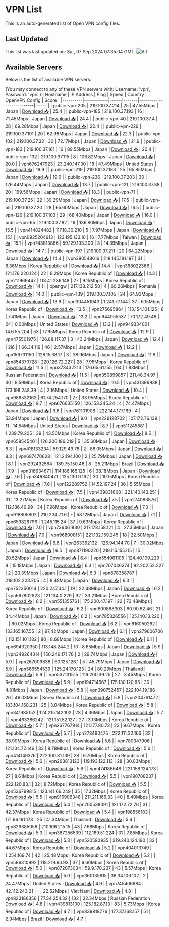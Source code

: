 # VPN List

This is an auto-generated list of Open VPN config files.

## Last Updated

This list was last updated on: Sat, 07 Sep 2024 07:35:04 GMT.
![Alt](https://repobeats.axiom.co/api/embed/186b98318ef1479477931607c1ad7d823f12451f.svg "Repobeats analytics image")

## Available Servers

Below is the list of available VPN servers:

(You may connect to any of these VPN servers with: Username: 'vpn', Password: 'vpn'.)
| Hostname | IP Address | Ping | Speed | Country | OpenVPN Config | Score |
|----------|------------|------|-------|---------|----------------| ----- |
| public-vpn-205 | 219.100.37.214 | 25 | 47.55Mbps | Japan | [Download 📥](./configs/server_0_JP.ovpn) | 25.4 |
| public-vpn-185 | 219.100.37.193 | 16 | 71.45Mbps | Japan | [Download 📥](./configs/server_1_JP.ovpn) | 24.4 |
| public-vpn-40 | 219.100.37.4 | 28 | 69.28Mbps | Japan | [Download 📥](./configs/server_2_JP.ovpn) | 22.4 |
| public-vpn-229 | 219.100.37.191 | 20 | 62.98Mbps | Japan | [Download 📥](./configs/server_3_JP.ovpn) | 22.3 |
| public-vpn-102 | 219.100.37.32 | 30 | 72.17Mbps | Japan | [Download 📥](./configs/server_4_JP.ovpn) | 21.9 |
| public-vpn-183 | 219.100.37.161 | 16 | 89.55Mbps | Japan | [Download 📥](./configs/server_5_JP.ovpn) | 20.4 |
| public-vpn-132 | 219.100.37.115 | 8 | 106.82Mbps | Japan | [Download 📥](./configs/server_6_JP.ovpn) | 20.0 |
| vpn676247923 | 23.240.147.30 | 18 | 47.49Mbps | United States | [Download 📥](./configs/server_7_US.ovpn) | 19.9 |
| public-vpn-219 | 219.100.37.183 | 25 | 65.85Mbps | Japan | [Download 📥](./configs/server_8_JP.ovpn) | 19.6 |
| public-vpn-236 | 219.100.37.203 | 30 | 126.44Mbps | Japan | [Download 📥](./configs/server_9_JP.ovpn) | 18.7 |
| public-vpn-121 | 219.100.37.88 | 20 | 169.56Mbps | Japan | [Download 📥](./configs/server_10_JP.ovpn) | 18.3 |
| public-vpn-71 | 219.100.37.25 | 22 | 39.29Mbps | Japan | [Download 📥](./configs/server_11_JP.ovpn) | 17.5 |
| public-vpn-55 | 219.100.37.20 | 28 | 65.60Mbps | Japan | [Download 📥](./configs/server_12_JP.ovpn) | 16.5 |
| public-vpn-129 | 219.100.37.103 | 29 | 68.40Mbps | Japan | [Download 📥](./configs/server_13_JP.ovpn) | 16.0 |
| public-vpn-65 | 219.100.37.82 | 16 | 136.80Mbps | Japan | [Download 📥](./configs/server_14_JP.ovpn) | 15.5 |
| vpn414824482 | 117.18.30.210 | 5 | 7.97Mbps | Japan | [Download 📥](./configs/server_15_JP.ovpn) | 15.1 |
| vpn0925204913 | 123.195.133.10 | 16 | 7.77Mbps | Taiwan | [Download 📥](./configs/server_16_TW.ovpn) | 15.1 |
| vpn743813866 | 59.129.193.200 | 3 | 14.39Mbps | Japan | [Download 📥](./configs/server_17_JP.ovpn) | 14.7 |
| public-vpn-197 | 219.100.37.211 | 20 | 64.22Mbps | Japan | [Download 📥](./configs/server_18_JP.ovpn) | 14.4 |
| vpn380548616 | 218.145.181.197 | 31 | 8.36Mbps | Korea Republic of | [Download 📥](./configs/server_19_KR.ovpn) | 14.4 |
| vpn368022366 | 121.176.220.124 | 22 | 8.29Mbps | Korea Republic of | [Download 📥](./configs/server_20_KR.ovpn) | 14.3 |
| vpn211969447 | 118.41.236.148 | 27 | 9.15Mbps | Korea Republic of | [Download 📥](./configs/server_21_KR.ovpn) | 14.1 |
| opengw | 217.138.212.58 | 4 | 60.26Mbps | Romania | [Download 📥](./configs/server_22_RO.ovpn) | 14.0 |
| public-vpn-139 | 219.100.37.105 | 24 | 64.93Mbps | Japan | [Download 📥](./configs/server_23_JP.ovpn) | 13.9 |
| vpn304451943 | 1.241.77.144 | 37 | 6.15Mbps | Korea Republic of | [Download 📥](./configs/server_24_KR.ovpn) | 13.5 |
| vpn275695864 | 113.154.101.125 | 8 | 7.41Mbps | Japan | [Download 📥](./configs/server_25_JP.ovpn) | 13.2 |
| vpn944055537 | 70.172.49.48 | 24 | 0.00Mbps | United States | [Download 📥](./configs/server_26_US.ovpn) | 13.2 |
| vpn949334021 | 14.6.55.204 | 53 | 17.95Mbps | Korea Republic of | [Download 📥](./configs/server_27_KR.ovpn) | 12.9 |
| vpn475501975 | 126.88.117.37 | 3 | 43.24Mbps | Japan | [Download 📥](./configs/server_28_JP.ovpn) | 12.4 |
| 2i6 | 1.66.34.119 | 46 | 2.57Mbps | Japan | [Download 📥](./configs/server_29_JP.ovpn) | 12.2 |
| vpn156731150 | 126.15.38.17 | 3 | 38.96Mbps | Japan | [Download 📥](./configs/server_30_JP.ovpn) | 11.6 |
| vpn854370728 | 220.126.72.227 | 28 | 7.95Mbps | Korea Republic of | [Download 📥](./configs/server_31_KR.ovpn) | 11.5 |
| vpn373432213 | 176.65.61.155 | 64 | 1.83Mbps | Russian Federation | [Download 📥](./configs/server_32_RU.ovpn) | 11.5 |
| vpn350899857 | 211.48.34.97 | 30 | 8.59Mbps | Korea Republic of | [Download 📥](./configs/server_33_KR.ovpn) | 10.5 |
| vpn431396938 | 173.198.248.39 | 4 | 2.16Mbps | United States | [Download 📥](./configs/server_34_US.ovpn) | 10.4 |
| vpn989532162 | 61.74.254.170 | 27 | 33.95Mbps | Korea Republic of | [Download 📥](./configs/server_35_KR.ovpn) | 9.7 |
| vpn676635150 | 126.153.245.24 | 4 | 74.47Mbps | Japan | [Download 📥](./configs/server_36_JP.ovpn) | 9.6 |
| vpn761101908 | 222.144.177.169 | 4 | 53.94Mbps | Japan | [Download 📥](./configs/server_37_JP.ovpn) | 9.0 |
| vpn229128702 | 107.172.76.139 | 11 | 14.54Mbps | United States | [Download 📥](./configs/server_38_US.ovpn) | 8.7 |
| vpn511245881 | 1.239.79.205 | 39 | 43.56Mbps | Korea Republic of | [Download 📥](./configs/server_39_KR.ovpn) | 8.5 |
| vpn658545401 | 126.206.186.219 | 5 | 35.60Mbps | Japan | [Download 📥](./configs/server_40_JP.ovpn) | 8.3 |
| vpn418133234 | 59.129.49.78 | 2 | 86.05Mbps | Japan | [Download 📥](./configs/server_41_JP.ovpn) | 8.3 |
| vpn687470628 | 121.2.194.100 | 2 | 25.79Mbps | Japan | [Download 📥](./configs/server_42_JP.ovpn) | 8.1 |
| vpn292432564 | 189.75.150.48 | 8 | 25.21Mbps | Brazil | [Download 📥](./configs/server_43_BR.ovpn) | 7.9 |
| vpn316634671 | 114.186.165.125 | 6 | 38.18Mbps | Japan | [Download 📥](./configs/server_44_JP.ovpn) | 7.6 |
| vpn346840471 | 125.130.9.162 | 30 | 10.15Mbps | Korea Republic of | [Download 📥](./configs/server_45_KR.ovpn) | 7.6 |
| vpn122289752 | 14.52.197.24 | 36 | 5.55Mbps | Korea Republic of | [Download 📥](./configs/server_46_KR.ovpn) | 7.5 |
| vpn439831668 | 221.140.143.251 | 31 | 13.27Mbps | Korea Republic of | [Download 📥](./configs/server_47_KR.ovpn) | 7.5 |
| vpn274083876 | 112.186.49.99 | 34 | 7.96Mbps | Korea Republic of | [Download 📥](./configs/server_48_KR.ovpn) | 7.3 |
| vpn918805802 | 210.234.71.6 | - | 58.12Mbps | Japan | [Download 📥](./configs/server_49_JP.ovpn) | 7.1 |
| vpn653828796 | 1.245.115.24 | 37 | 9.63Mbps | Korea Republic of | [Download 📥](./configs/server_50_KR.ovpn) | 7.0 |
| vpn736461830 | 217.178.158.121 | 4 | 27.35Mbps | Japan | [Download 📥](./configs/server_51_JP.ovpn) | 7.0 |
| vpn968008151 | 221.132.159.245 | 18 | 22.50Mbps | Japan | [Download 📥](./configs/server_52_JP.ovpn) | 6.6 |
| vpn263362132 | 126.94.144.70 | 7 | 30.02Mbps | Japan | [Download 📥](./configs/server_53_JP.ovpn) | 6.5 |
| vpn871190220 | 219.115.155.115 | 15 | 20.52Mbps | Japan | [Download 📥](./configs/server_54_JP.ovpn) | 6.4 |
| vpn554961105 | 124.40.109.229 | 8 | 15.18Mbps | Japan | [Download 📥](./configs/server_55_JP.ovpn) | 6.3 |
| vpn707046374 | 92.202.52.227 | 2 | 20.39Mbps | Japan | [Download 📥](./configs/server_56_JP.ovpn) | 6.3 |
| vpn678358787 | 219.102.223.205 | 4 | 8.48Mbps | Japan | [Download 📥](./configs/server_57_JP.ovpn) | 6.3 |
| vpn752350014 | 220.247.34.1 | 19 | 22.48Mbps | Japan | [Download 📥](./configs/server_58_JP.ovpn) | 6.2 |
| vpn697802823 | 121.134.0.229 | 32 | 33.21Mbps | Korea Republic of | [Download 📥](./configs/server_59_KR.ovpn) | 6.2 |
| vpn551355761 | 175.200.47.197 | 22 | 73.48Mbps | Korea Republic of | [Download 📥](./configs/server_60_KR.ovpn) | 6.2 |
| vpn600888303 | 60.90.62.46 | 21 | 34.44Mbps | Japan | [Download 📥](./configs/server_61_JP.ovpn) | 6.2 |
| vpn785326556 | 125.140.13.220 | - | 60.02Mbps | Korea Republic of | [Download 📥](./configs/server_62_KR.ovpn) | 6.2 |
| vpn616059262 | 133.165.167.55 | 2 | 97.42Mbps | Japan | [Download 📥](./configs/server_63_JP.ovpn) | 6.1 |
| vpn279606706 | 112.151.101.182 | 80 | 8.68Mbps | Korea Republic of | [Download 📥](./configs/server_64_KR.ovpn) | 6.1 |
| vpn694320350 | 113.148.244.2 | 10 | 8.65Mbps | Japan | [Download 📥](./configs/server_65_JP.ovpn) | 5.9 |
| vpn349264314 | 150.249.171.78 | 2 | 29.74Mbps | Japan | [Download 📥](./configs/server_66_JP.ovpn) | 5.9 |
| vpn267009838 | 60.125.126.1 | 5 | 45.79Mbps | Japan | [Download 📥](./configs/server_67_JP.ovpn) | 5.9 |
| vpn566554539 | 125.24.170.123 | 24 | 80.29Mbps | Thailand | [Download 📥](./configs/server_68_TH.ovpn) | 5.9 |
| vpn537131515 | 119.200.39.25 | 27 | 3.45Mbps | Korea Republic of | [Download 📥](./configs/server_69_KR.ovpn) | 5.9 |
| vpn194714567 | 175.130.120.85 | 30 | 4.81Mbps | Japan | [Download 📥](./configs/server_70_JP.ovpn) | 5.8 |
| vpn390752457 | 222.104.19.186 | 26 | 46.03Mbps | Korea Republic of | [Download 📥](./configs/server_71_KR.ovpn) | 5.8 |
| vpn204761472 | 183.104.168.231 | 25 | 3.04Mbps | Korea Republic of | [Download 📥](./configs/server_72_KR.ovpn) | 5.8 |
| vpn341985152 | 124.215.142.102 | 28 | 4.36Mbps | Japan | [Download 📥](./configs/server_73_JP.ovpn) | 5.7 |
| vpn463386242 | 121.151.52.127 | 27 | 3.13Mbps | Korea Republic of | [Download 📥](./configs/server_74_KR.ovpn) | 5.7 |
| vpn267767914 | 121.177.80.73 | 23 | 9.67Mbps | Korea Republic of | [Download 📥](./configs/server_75_KR.ovpn) | 5.7 |
| vpn273490475 | 222.111.32.166 | 32 | 38.90Mbps | Korea Republic of | [Download 📥](./configs/server_76_KR.ovpn) | 5.6 |
| vpn780347906 | 121.134.72.146 | 33 | 8.78Mbps | Korea Republic of | [Download 📥](./configs/server_77_KR.ovpn) | 5.6 |
| vpn414149376 | 222.100.81.139 | 28 | 6.70Mbps | Korea Republic of | [Download 📥](./configs/server_78_KR.ovpn) | 5.6 |
| vpn263813123 | 119.193.122.113 | 28 | 30.03Mbps | Korea Republic of | [Download 📥](./configs/server_79_KR.ovpn) | 5.6 |
| vpn474186648 | 221.158.124.173 | 27 | 8.61Mbps | Korea Republic of | [Download 📥](./configs/server_80_KR.ovpn) | 5.5 |
| vpn190788237 | 222.120.83.1 | 32 | 8.72Mbps | Korea Republic of | [Download 📥](./configs/server_81_KR.ovpn) | 5.5 |
| vpn536799815 | 123.141.66.249 | 35 | 17.32Mbps | Korea Republic of | [Download 📥](./configs/server_82_KR.ovpn) | 5.5 |
| vpn916906348 | 211.211.166.33 | 40 | 8.40Mbps | Korea Republic of | [Download 📥](./configs/server_83_KR.ovpn) | 5.4 |
| vpn700538091 | 121.172.72.76 | 31 | 42.37Mbps | Korea Republic of | [Download 📥](./configs/server_84_KR.ovpn) | 5.4 |
| vpn198556183 | 171.96.191.178 | 25 | 41.34Mbps | Thailand | [Download 📥](./configs/server_85_TH.ovpn) | 5.4 |
| vpn829385056 | 210.106.215.15 | 43 | 7.68Mbps | Korea Republic of | [Download 📥](./configs/server_86_KR.ovpn) | 5.3 |
| vpn367256539 | 112.169.51.224 | 31 | 7.85Mbps | Korea Republic of | [Download 📥](./configs/server_87_KR.ovpn) | 5.3 |
| vpn520590935 | 219.240.124.190 | 32 | 44.67Mbps | Korea Republic of | [Download 📥](./configs/server_88_KR.ovpn) | 5.2 |
| vpn404013749 | 1.254.169.74 | 42 | 25.48Mbps | Korea Republic of | [Download 📥](./configs/server_89_KR.ovpn) | 5.2 |
| vpn586310992 | 118.219.60.93 | 37 | 9.60Mbps | Korea Republic of | [Download 📥](./configs/server_90_KR.ovpn) | 5.0 |
| vpn872073034 | 59.9.170.237 | 43 | 5.57Mbps | Korea Republic of | [Download 📥](./configs/server_91_KR.ovpn) | 5.0 |
| vpn360135615 | 38.34.106.102 | 2 | 24.47Mbps | United States | [Download 📥](./configs/server_92_US.ovpn) | 4.9 |
| vpn745406884 | 42.112.243.21 | - | 22.52Mbps | Viet Nam | [Download 📥](./configs/server_93_VN.ovpn) | 4.8 |
| vpn823186356 | 77.34.254.32 | 132 | 32.34Mbps | Russian Federation | [Download 📥](./configs/server_94_RU.ovpn) | 4.8 |
| vpn439813100 | 125.182.87.13 | 83 | 5.73Mbps | Korea Republic of | [Download 📥](./configs/server_95_KR.ovpn) | 4.7 |
| vpn839818776 | 177.37.168.157 | 51 | 2.94Mbps | Brazil | [Download 📥](./configs/server_96_BR.ovpn) | 4.7 |
